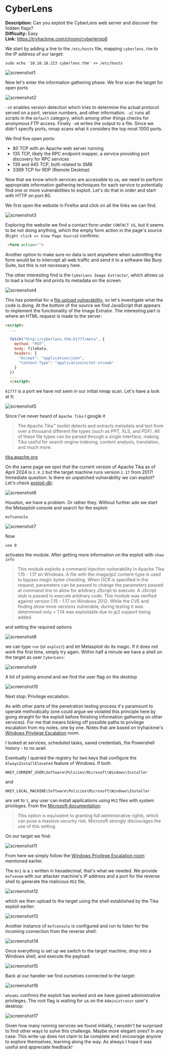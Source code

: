 # CyberLens
**Description:** Can you exploit the CyberLens web server and discover the hidden flags?  
**Difficulty:** Easy  
**Link:** https://tryhackme.com/r/room/cyberlensp6


We start by adding a line to the `/etc/hosts` file, mapping `cyberlens.thm` to the IP address of our target:

```
sudo echo '10.10.18.213 cyberlens.thm' >> /etc/hosts
```

![screenshot1](assets/screenshot1.png)

Now let's enter the information gathering phase. We first scan the target for open ports

![screenshot2](assets/screenshot2.png)

`-sV` enables version detection which tries to determine the actual protocol served on a port, version numbers, and other information. `-sC` runs all scripts in the `default` category, which among other things checks for anonymous FTP access. Finally `-oN` writes the output to a file. Since we didn't specify ports, nmap scans what it considers the top most 1000 ports.

We find five open ports:

* 80 TCP with an Apache web server running
* 135 TCP, likely the RPC endpoint mapper, a service providing port discovery for RPC services
* 139 and 445 TCP, both related to SMB
* 3389 TCP for RDP (Remote Desktop)

Now that we know which services are accessible to us, we need to perform appropriate information gathering techniques for each service to potentially find one or more vulnerabilities to exploit. Let's do that in order and start with HTTP on port 80.

We first open the website in Firefox and click on all the links we can find.

![screenshot3](assets/screenshot3.png)

Exploring the website we find a contact form under `CONTACT US`, but it seems to be not doing anything, which the empty form action in the page's source (`Right click => View Page Source`) confirms:

```html
 <form action="">
```

Another option to make sure no data is sent anywhere when submitting the form would be to intercept all web traffic and send it to a software like Burp Suite, but this is not necessary here.

The other interesting find is the `CyberLens Image Extractor`, which allows us to load a local file and prints its metadata on the screen.

![screenshot4](assets/screenshot4.png)

This has potential for a [file upload vulnerability](https://tryhackme.com/r/room/uploadvulns), so let's investigate what the code is doing. At the bottom of the source we find JavaScript that appears to implement the functionality of the Image Extrator. The interesting part is where an HTML request is made to the server:

```HTML
<script>
  ...
  
  fetch("http://cyberlens.thm:61777/meta", {
    method: "PUT",
    body: fileData,
    headers: {
      "Accept": "application/json",
      "Content-Type": "application/octet-stream"
    }
  })
  ...
  </script>
  ```

`61777` is a port we have not seen in our initial nmap scan. Let's have a look at it:

![screenshot5](assets/screenshot5.png)

Since I've never heard of `Apache Tika` I google it

>The Apache Tika™ toolkit detects and extracts metadata and text from over a thousand different file types (such as PPT, XLS, and PDF). All of these file types can be parsed through a single interface, making Tika useful for search engine indexing, content analysis, translation, and much more.

[tika.apache.org](https://tika.apache.org/)

On the same page we spot that the current version of Apache Tika as of April 2024 is `2.9.2` but the target machine runs version `1.17` from 2017! Immediate question: Is there an unpatched vulnerability we can exploit? Let's check [exploit-db](https://www.exploit-db.com/):

![screenshot6](assets/screenshot6.png)

Houston, we have a problem. Or rather they. Without further ado we start the Metasploit console and search for the exploit:

```shell
msfconsole
```

![screenshot7](assets/screenshot7.png)

Now

`use 0`

activates the module. After getting more information on the exploit with `show info`

>This module exploits a command injection vulnerability in Apache Tika 1.15 - 1.17 on Windows.  A file with the image/jp2 content-type is used to bypass magic bytes checking.  When OCR is specified in the request, parameters can be passed to change the parameters passed at command line to allow for arbitrary JScript to execute. A JScript stub is passed to execute arbitrary code. This module was verified against version 1.15 - 1.17 on Windows 2012. While the CVE and finding show more versions vulnerable, during testing it was determined only > 1.14 was exploitable due to jp2 support being added.

and setting the required options

![screenshot8](assets/screenshot8.png)

we can type `run` (or `exploit`) and let Metasploit do its magic. If it does not work the first time, simply try again. Within half a minute we have a shell on the target as user `CyberLens`:

![screenshot9](assets/screenshot9.png)

A bit of poking around and we find the user flag on the desktop

![screenshot10](assets/screenshot10.png)

Next stop: Privilege escalation. 

As with other parts of the penetration testing process it's paramount to operate methodically (one could argue we violated this principle here by going straight for the exploit before finishing information gathering on other services). For me that means ticking off possible paths to privilege escalation from my notes, one by one. Notes that are based on tryhackme's [Windows Privilege Escalation](https://tryhackme.com/r/room/windowsprivesc20) room.

I looked at services, scheduled tasks, saved credentials, the Powershell history - to no avail.

Eventually I queried the registry for two keys that configure the `AlwaysInstallElevated` feature of Windows. If both

```
HKEY_CURRENT_USER\Software\Policies\Microsoft\Windows\Installer
```

and

```
HKEY_LOCAL_MACHINE\Software\Policies\Microsoft\Windows\Installer
```
are set to `1`, any user can install applications using `MSI` files with system privileges. From the [Microsoft documentation](https://learn.microsoft.com/en-us/windows/win32/msi/alwaysinstallelevated):

>This option is equivalent to granting full administrative rights, which can pose a massive security risk. Microsoft strongly discourages the use of this setting.

On our target we find:

![screenshot11](assets/screenshot11.png)

From here we simply follow the [Windows Privilege Escalation room](https://tryhackme.com/r/room/windowsprivesc20) mentioned earlier.

The `0x1` is a `1` written in hexadecimal, that's what we needed. We provide `msfvenom` with our attacker machine's IP address and a port for the reverse shell to generate the malicious `MSI` file,

![screenshot12](assets/screenshot12.png)

which we then upload to the target using the shell established by the Tika exploit earlier:

![screenshot13](assets/screenshot13.png)

Another instance of `msfconsole` is configured and run to listen for the incoming connection from the reverse shell:

![screenshot14](assets/screenshot14.png)

Once everything is set up we switch to the target machine, drop into a Windows shell, and execute the payload:

![screenshot15](assets/screenshot15.png)

Back at our handler we find ourselves connected to the target:

![screenshot16](assets/screenshot16.png)

`whoami` confirms the exploit has worked and we have gained administrative privileges. The root flag is waiting for us on the `Administrator` user's desktop:

![screenshot17](assets/screenshot17.png)

Given how many running services we found initially, I wouldn't be surprised to find other ways to solve this challenge. Maybe more elegant ones? In any case: This write-up does not claim to be complete and I encourage anyone to explore themselves, learning along the way. As always I hope it was useful and appreciate feedback!
